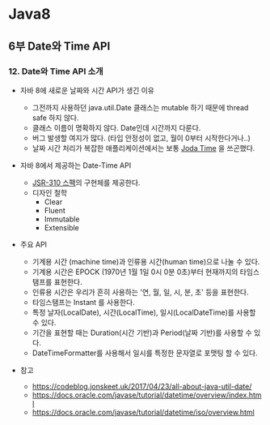 # Java8
## 6부 Date와 Time API
### 12. Date와 Time API 소개

  - 자바 8에 새로운 날짜와 시간 API가 생긴 이유
    - 그전까지 사용하던 java.util.Date 클래스는 mutable 하기 때문에 thread safe 하지 않다.
    - 클래스 이름이 명확하지 않다. Date인데 시간까지 다룬다.
    - 버그 발생할 여지가 많다. (타입 안정성이 없고, 월이 0부터 시작한다거나..)
    - 날짜 시간 처리가 복잡한 애플리케이션에서는 보통 [Joda Time](https://www.joda.org/joda-time/) 을 쓰곤했다.

  - 자바 8에서 제공하는 Date-Time API
    - [JSR-310 스팩](https://jcp.org/en/jsr/detail?id=310)의 구현체를 제공한다.
    - 디자인 철학
      - Clear
      - Fluent
      - Immutable
      - Extensible

  - 주요 API
    - 기계용 시간 (machine time)과 인류용 시간(human time)으로 나눌 수 있다.
    - 기계용 시간은 EPOCK (1970년 1월 1일 0시 0분 0초)부터 현재까지의 타임스탬프를 표현한다.
    - 인류용 시간은 우리가 흔히 사용하는 '연, 월, 일, 시, 분, 초' 등을 표현한다.
    - 타임스탬프는 Instant 를 사용한다.
    - 특정 날자(LocalDate), 시간(LocalTime), 일시(LocalDateTime)를 사용할 수 있다.
    - 기간을 표현할 때는 Duration(시간 기반)과 Period(날짜 기반)를 사용할 수 있다.
    - DateTimeFormatter를 사용해서 일시를 특정한 문자열로 포맷팅 할 수 있다.
  - 참고
    - https://codeblog.jonskeet.uk/2017/04/23/all-about-java-util-date/
    - https://docs.oracle.com/javase/tutorial/datetime/overview/index.html
    - https://docs.oracle.com/javase/tutorial/datetime/iso/overview.html
    
